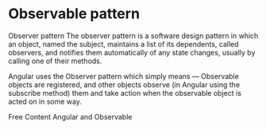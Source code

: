 # Observable pattern

Observer pattern
The observer pattern is a software design pattern in which an object, named the subject, maintains a list of its dependents, called observers, and notifies them automatically of any state changes, usually by calling one of their methods.

Angular uses the Observer pattern which simply means — Observable objects are registered, and other objects observe (in Angular using the subscribe method) them and take action when the observable object is acted on in some way.

<ResourceGroupTitle>Free Content</ResourceGroupTitle>
<BadgeLink badgeText='Read' colorScheme='yellow' href='https://medium.com/fuzzycloud/angular-and-observable-4bf890b2a282'>Angular and Observable</BadgeLink>